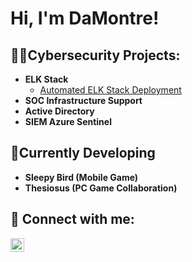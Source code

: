 <h1>Hi, I'm DaMontre!

<h2>👨‍💻Cybersecurity Projects:</h2>

- <b>ELK Stack</b>
  - [Automated ELK Stack Deployment](https://github.com/damontrec/ELK_Stack)
- <b>SOC Infrastructure Support</b>
- <b>Active Directory</b>
- <b>SIEM Azure Sentinel</b>

<h2>🔭Currently Developing</h2>

- <b>Sleepy Bird (Mobile Game)</b>
- <b>Thesiosus (PC Game Collaboration)</b>

<h2> 🤳 Connect with me:</h2>

[<img align="left" alt="JoshMadakor | LinkedIn" width="22px" src="https://cdn.jsdelivr.net/npm/simple-icons@v3/icons/linkedin.svg" />][linkedin]

[linkedin]: https://linkedin.com/in/damontrecoleman


